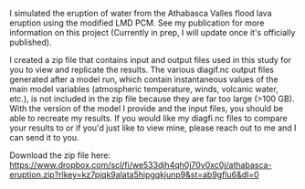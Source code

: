 I simulated the eruption of water from the Athabasca Valles flood lava eruption using the modified LMD PCM. See my publication for more information on this project (Currently in prep, I will update once it's officially published).

I created a zip file that contains input and output files used in this study for you to view and replicate the results. 
The various diagif.nc output files generated after a model run, which contain instantaneous values of the main model variables (atmospheric temperature, winds, volcanic water, etc.), is not included in the zip file because they are far too large (>100 GB). With the version of the model I provide and the input files, you should be able to recreate my results. If you would like my diagfi.nc files to compare your results to or if you'd just like to view mine, please reach out to me and I can send it to you. 

Download the zip file here: [https://www.dropbox.com/scl/fi/we533djh4qh0j70y0xc0j/athabasca-eruption.zip?rlkey=kz7pjqk9alata5hipgqkjunp9&st=ab9gflu6&dl=0 ](https://www.dropbox.com/scl/fi/zvqhk45o23gmhza78bq03/athabasca-eruption.zip?rlkey=j9lgc9p2zjyl0g0h9tu015k00&st=3akypscq&dl=0)
